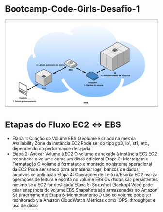 # Bootcamp-Code-Girls-Desafio-1
![texto](images/fluxo-ec2-ebs.png)
# Etapas do Fluxo EC2 ↔ EBS
- Etapa 1: Criação do Volume EBS
  O volume é criado na mesma Availability Zone da instância EC2
  Pode ser do tipo gp3, io1, st1, etc., dependendo da performance desejada
- Etapa 2: Anexar Volume à EC2
  O volume é anexado à instância EC2
EC2 reconhece o volume como um disco adicional
Etapa 3: Montagem e Formatação
O volume é formatado e montado no sistema operacional da EC2
Pode ser usado para armazenar logs, bancos de dados, arquivos de aplicação
Etapa 4: Operações de Leitura/Escrita
EC2 realiza operações de leitura e escrita no volume EBS
Os dados são persistentes mesmo se a EC2 for desligada
Etapa 5: Snapshot (Backup)
Você pode criar snapshots do volume EBS
Snapshots são armazenados no Amazon S3 (internamente)
Etapa 6: Monitoramento
O uso do volume pode ser monitorado via Amazon CloudWatch
Métricas como IOPS, throughput e uso de disco
